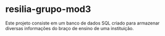 # resilia-grupo-mod3
Este projeto consiste em um banco de dados SQL criado para armazenar diversas informações do braço de ensino de uma instituição. 

